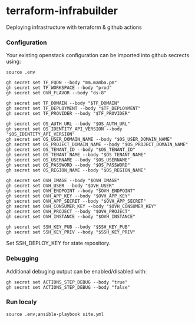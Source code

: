 # terraform-infrabuilder
Deploying infrastructure with terraform & github actions

### Configuration

Your existing openstack configuration can be imported into github secrects using:

```
source .env

gh secret set TF_FQDN --body "mm.mamba.pm"
gh secret set TF_WORKSPACE --body "prod"
gh secret set OVH_FLAVOR --body "ds-8"

gh secret set TF_DOMAIN --body "$TF_DOMAIN"
gh secret set TF_DEPLOYMENT --body "$TF_DEPLOYMENT"
gh secret set TF_PROVIDER --body "$TF_PROVIDER"

gh secret set OS_AUTH_URL --body "$OS_AUTH_URL"
gh secret set OS_IDENTITY_API_VERSION --body "$OS_IDENTITY_API_VERSION"
gh secret set OS_USER_DOMAIN_NAME --body "$OS_USER_DOMAIN_NAME"
gh secret set OS_PROJECT_DOMAIN_NAME --body "$OS_PROJECT_DOMAIN_NAME"
gh secret set OS_TENANT_ID --body "$OS_TENANT_ID"
gh secret set OS_TENANT_NAME --body "$OS_TENANT_NAME"
gh secret set OS_USERNAME --body "$OS_USERNAME"
gh secret set OS_PASSWORD --body "$OS_PASSWORD"
gh secret set OS_REGION_NAME --body "$OS_REGION_NAME"

gh secret set OVH_IMAGE --body "$OVH_IMAGE"
gh secret set OVH_USER --body "$OVH_USER"
gh secret set OVH_ENDPOINT --body "$OVH_ENDPOINT"
gh secret set OVH_APP_KEY --body "$OVH_APP_KEY"
gh secret set OVH_APP_SECRET --body "$OVH_APP_SECRET"
gh secret set OVH_CONSUMER_KEY --body "$OVH_CONSUMER_KEY"
gh secret set OVH_PROJECT --body "$OVH_PROJECT"
gh secret set OVH_INSTANCE --body "$OVH_INSTANCE"

gh secret set SSH_KEY_PUB --body "$SSH_KEY_PUB"
gh secret set SSH_KEY_PRIV --body "$SSH_KEY_PRIV"
```

Set SSH_DEPLOY_KEY for state repository.

### Debugging

Additional debuging output can be enabled/disabled with:

```
gh secret set ACTIONS_STEP_DEBUG --body "true"
gh secret set ACTIONS_STEP_DEBUG --body "false"
```

### Run localy 

```
source .env;ansible-playbook site.yml
```